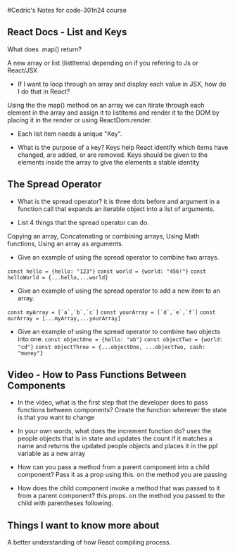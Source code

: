 #Cedric's Notes for code-301n24 course

## React Docs - List and Keys

What does .map() return?

A new array or list (listItems) depending on if you refering to Js or React/JSX

- If I want to loop through an array and display each value in JSX, how do I do that in React?

Using the the map() method on an array we can itirate through each element in the array and assign it to listItems and render it to the DOM by placing it in the render or using ReactDom.render.

- Each list item needs a unique "Key".

- What is the purpose of a key?
Keys help React identify which items have changed, are added, or are removed. Keys should be given to the elements inside the array to give the elements a stable identity

## The Spread Operator

- What is the spread operator?
it is three dots before and argument in a function call that expands an iterable object into a list of arguments.

- List 4 things that the spread operator can do.

Copying an array,
Concatenating or combining arrays,
Using Math functions,
Using an array as arguments.

- Give an example of using the spread operator to combine two arrays.

```const hello = {hello: "123"}```
```const world = {world: "456!"}```
```const helloWorld = {...hello,...world}```

- Give an example of using the spread operator to add a new item to an array.

```const myArray = [`a`,`b`,`c`]```
```const yourArray = [`d`,`e`,`f`]```
```const ourArray = [...myArray,...yourArray]```

- Give an example of using the spread operator to combine two objects into one.
```const objectOne = {hello: "ab"}```
```const objectTwo = {world: "cd"}```
```const objectThree = {...objectOne, ...objectTwo, cash: "money"}```

## Video - How to Pass Functions Between Components

- In the video, what is the first step that the developer does to pass functions between components?
Create the function wherever the state is that you want to change

- In your own words, what does the increment function do?
uses the people objects that is in state and updates the count if it matches a name and returns the updated people objects and places it in the ppl variable as a new array

- How can you pass a method from a parent component into a child component?
Pass it as a prop using this. on the method you are passing

- How does the child component invoke a method that was passed to it from a parent component?
this.props. on the method you passed to the child with parentheses following. 

## Things I want to know more about

A better understanding of how React compiling process.